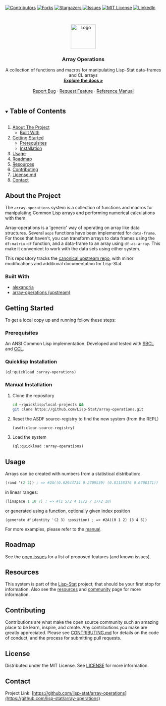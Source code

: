 
<!-- PROJECT SHIELDS -->

[![Contributors][contributors-shield]][contributors-url]
[![Forks][forks-shield]][forks-url]
[![Stargazers][stars-shield]][stars-url]
[![Issues][issues-shield]][issues-url]
[![MIT License][license-shield]][license-url]
[![LinkedIn][linkedin-shield]][linkedin-url]



<!-- PROJECT LOGO -->
<br />
<p align="center">
  <a href="https://github.com/lisp-stat/array-operations">
    <img src="https://lisp-stat.dev/images/stats-image.svg" alt="Logo" width="80" height="80">
  </a>

  <h3 align="center">Array Operations</h3>

  <p align="center">
  A collection of functions and macros for manipulating Lisp-Stat data-frames and CL arrays
	<br />
    <a href="https://lisp-stat.dev/docs/tasks/array-operations/"><strong>Explore the docs »</strong></a>
    <br />
    <br />
    <a href="https://github.com/bendudson/array-operations/issues">Report Bug</a>
    ·
    <a href="https://github.com/bendudson/array-operations/issues">Request Feature</a>
    ·
    <a href="https://lisp-stat.github.io/array-operations/">Reference Manual</a>
  </p>
</p>



<!-- TABLE OF CONTENTS -->
<details open="open">
  <summary><h2 style="display: inline-block">Table of Contents</h2></summary>
  <ol>
    <li>
      <a href="#about-the-project">About The Project</a>
      <ul>
        <li><a href="#built-with">Built With</a></li>
      </ul>
    </li>
    <li>
      <a href="#getting-started">Getting Started</a>
      <ul>
        <li><a href="#prerequisites">Prerequisites</a></li>
        <li><a href="#installation">Installation</a></li>
      </ul>
    </li>
    <li><a href="#usage">Usage</a></li>
    <li><a href="#roadmap">Roadmap</a></li>
	<li><a href="#resources">Resources</a></li>
    <li><a href="#contributing">Contributing</a></li>
    <li><a href="#license">License.md</a></li>
    <li><a href="#contact">Contact</a></li>
  </ol>
</details>



<!-- ABOUT THE PROJECT -->
## About the Project

The `array-operations` system is a collection of functions and
macros for manipulating Common Lisp arrays and performing numerical
calculations with them.

Array-operations is a 'generic' way of operating on array like data
structures. Several `aops` functions have been implemented for
`data-frame`.  For those that haven't, you can transform arrays to
data frames using the `df:matrix-df` function, and a data-frame to an
array using `df:as-array`.  This make it convenient to work with the
data sets using either system.

This repository tracks the [canonical upstream
repo](https://github.com/bendudson/array-operations), with minor
modifications and additional documentation for Lisp-Stat.



### Built With

* [alexandria](https://gitlab.common-lisp.net/alexandria/alexandria)
* [array-operations (upstream)](https://github.com/bendudson/array-operations)


<!-- GETTING STARTED -->
## Getting Started

To get a local copy up and running follow these steps:

### Prerequisites

An ANSI Common Lisp implementation. Developed and tested with
[SBCL](https://www.sbcl.org/) and
[CCL](https://github.com/Clozure/ccl).

### Quicklisp Installation

```lisp
(ql:quickload :array-operations)
```

### Manual Installation

1. Clone the repository
   ```sh
   cd ~/quicklisp/local-projects &&
   git clone https://github.com/Lisp-Stat/array-operations.git
   ```
2. Reset the ASDF source-registry to find the new system (from the REPL)
   ```lisp
   (asdf:clear-source-registry)
   ```
3. Load the system
   ```lisp
   (ql:quickload :array-operations)
   ```

<!-- USAGE EXAMPLES -->
## Usage

Arrays can be created with numbers from a statistical distribution:

```lisp
(rand '(2 2)) ; => #2A((0.62944734 0.2709539) (0.81158376 0.6700171))
```

in linear ranges:

```lisp
(linspace 1 10 7) ; => #(1 5/2 4 11/2 7 17/2 10)
```

or generated using a function, optionally given index position

`(generate #'identity '(2 3) :position) ; => #2A((0 1 2)
	                                             (3 4 5))`

For more examples, please refer to the [manual](https://lisp-stat.dev/docs/tasks/array-operations).


<!-- ROADMAP -->
## Roadmap

See the [open issues](https://github.com/bendudson/array-operations/issues) for a list of proposed features (and known issues).

## Resources

This system is part of the [Lisp-Stat](https://lisp-stat.dev/)
project; that should be your first stop for information.  Also see the
[resources](https://lisp-stat.dev/docs/resources) and
[community](https://lisp-stat.dev/community) page for more
information.

<!-- CONTRIBUTING -->
## Contributing

Contributions are what make the open source community such an amazing place to be learn, inspire, and create.  Any contributions you make are greatly appreciated.  Please see [CONTRIBUTING.md](CONTRIBUTING.md) for details on the code of conduct, and the process for submitting pull requests.

<!-- LICENSE -->
## License

Distributed under the MIT License. See [LICENSE](LICENSE.md) for more information.



<!-- CONTACT -->
## Contact

Project Link: [https://github.com/lisp-stat/array-operations](https://github.com/lisp-stat/array-operations)



<!-- MARKDOWN LINKS & IMAGES -->
<!-- https://www.markdownguide.org/basic-syntax/#reference-style-links -->
[contributors-shield]: https://img.shields.io/github/contributors/lisp-stat/array-operations.svg?style=for-the-badge
[contributors-url]: https://github.com/lisp-stat/array-operations/graphs/contributors
[forks-shield]: https://img.shields.io/github/forks/bendudson/array-operations.svg?style=for-the-badge
[forks-url]: https://github.com/bendudson/array-operations/network/members
[stars-shield]: https://img.shields.io/github/stars/bendudson/array-operations.svg?style=for-the-badge
[stars-url]: https://github.com/bendudson/array-operations/stargazers
[issues-shield]: https://img.shields.io/github/issues/bendudson/array-operations.svg?style=for-the-badge
[issues-url]: https://github.com/bendudson/array-operations/issues
[license-shield]: https://img.shields.io/github/license/lisp-stat/array-operations.svg?style=for-the-badge
[license-url]: https://github.com/lisp-stat/array-operations/blob/master/LICENSE
[linkedin-shield]: https://img.shields.io/badge/-LinkedIn-black.svg?style=for-the-badge&logo=linkedin&colorB=555
[linkedin-url]: https://www.linkedin.com/company/symbolics/


